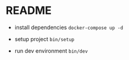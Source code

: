 # README

- install dependencies
`docker-compose up -d`

- setup project
`bin/setup`

- run dev environment
`bin/dev`
